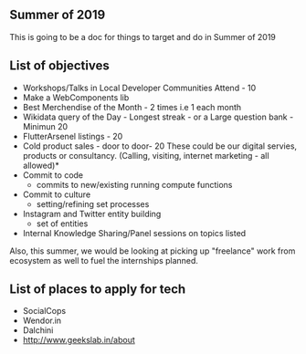 ## Summer of 2019
This is going to be a doc for things to target and do in Summer of 2019

## List of objectives
* Workshops/Talks in Local Developer Communities Attend - 10
* Make a WebComponents lib 
* Best Merchendise of the Month - 2 times i.e 1 each month
* Wikidata query of the Day - Longest streak - or a Large question bank - Minimun 20
* FlutterArsenel listings - 20
* Cold product sales - door to door- 20
    These could be our digital servies, products or consultancy.
    (Calling, visiting, internet marketing - all allowed)*
* Commit to code
    - commits to new/existing running compute functions 
* Commit to culture
    - setting/refining set processes 
* Instagram and Twitter entity building
    - set of entities
* Internal Knowledge Sharing/Panel sessions on topics listed


Also, this summer, we would be looking at picking up "freelance" work from ecosystem as well to fuel the internships planned.

## List of places to apply for tech
* SocialCops
* Wendor.in
* Dalchini
* http://www.geekslab.in/about
